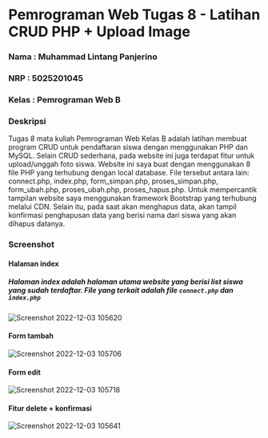 # Pemrograman Web Tugas 8 - Latihan CRUD PHP + Upload Image

### Nama : Muhammad Lintang Panjerino

### NRP : 5025201045

### Kelas : Pemrograman Web B

### Deskripsi

<div>Tugas 8 mata kuliah Pemrograman Web Kelas B adalah latihan membuat program CRUD untuk pendaftaran siswa dengan menggunakan PHP dan MySQL. Selain CRUD sederhana, pada website ini juga terdapat fitur untuk upload/unggah foto siswa. Website ini saya buat dengan menggunakan 8 file PHP yang terhubung dengan local database. File tersebut antara lain: connect.php, index.php, form_simpan.php, proses_simpan.php, form_ubah.php, proses_ubah.php, proses_hapus.php. Untuk mempercantik tampilan website saya menggunakan framework Bootstrap yang terhubung melalui CDN. Selain itu, pada saat akan menghapus data, akan tampil konfirmasi penghapusan data yang berisi nama dari siswa yang akan dihapus datanya.</div>

### Screenshot

#### Halaman index

##### Halaman index adalah halaman utama website yang berisi list siswa yang sudah terdaftar. File yang terkait adalah file `connect.php` dan `index.php`

![Screenshot 2022-12-03 105620](https://user-images.githubusercontent.com/90432657/205422006-d273d122-7e08-45a8-9061-45c2228e9658.png)

#### Form tambah

![Screenshot 2022-12-03 105706](https://user-images.githubusercontent.com/90432657/205422053-d0859014-5367-428a-b92c-c395ab01efa3.png)

#### Form edit

![Screenshot 2022-12-03 105718](https://user-images.githubusercontent.com/90432657/205422069-728fe934-8bb6-47e0-900e-151d0ada600d.png)

#### Fitur delete + konfirmasi

![Screenshot 2022-12-03 105641](https://user-images.githubusercontent.com/90432657/205422079-18e13458-9ca5-4360-9fa3-e3f6646b41bd.png)
